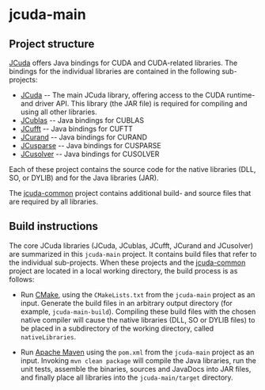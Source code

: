 # jcuda-main


Project structure
-----------------

[JCuda](http://jcuda.org/) offers Java bindings for CUDA and CUDA-related 
libraries. The bindings for the individual libraries are contained in the
following sub-projects:

* [JCuda](https://github.com/jcuda/jcuda) -- The main JCuda library, offering
access to the CUDA runtime- and driver API. This library (the JAR file) is
required for compiling and using all other libraries.
* [JCublas](https://github.com/jcuda/jcublas) -- Java bindings for CUBLAS
* [JCufft](https://github.com/jcuda/jcufft) -- Java bindings for CUFTT
* [JCurand](https://github.com/jcuda/jcurand) -- Java bindings for CURAND
* [JCusparse](https://github.com/jcuda/jcusparse) -- Java bindings for CUSPARSE
* [JCusolver](https://github.com/jcuda/jcusolver) -- Java bindings for CUSOLVER

Each of these project contains the source code for the native libraries
(DLL, SO, or DYLIB) and for the Java libraries (JAR). 

The [jcuda-common](https://github.com/jcuda/jcuda-common) project contains
additional build- and source files that are required by all libraries.


Build instructions
------------------

The core JCuda libraries (JCuda, JCublas, JCufft, JCurand and JCusolver)
are summarized in this `jcuda-main` project. It contains build files that
refer to the individual sub-projects. When these projects and the
[jcuda-common](https://github.com/jcuda/jcuda-common) project are located 
in a local working directory, the build process is as follows:

* Run [CMake](http://www.cmake.org/), using the `CMakeLists.txt` from
the `jcuda-main` project as an input. Generate the build files in an
arbitrary output directory (for example, `jcuda-main-build`). Compiling
these build files with the chosen native compiler will cause the native
libraries (DLL, SO or DYLIB files) to be placed in a subdirectory of 
the working directory, called `nativeLibraries`.

* Run [Apache Maven](https://maven.apache.org/) using the `pom.xml` from
the `jcuda-main` project as an input. Invoking `mvn clean package` will 
compile the Java libraries, run the unit tests, assemble the binaries,
sources and JavaDocs into JAR files, and finally place all libraries
into the `jcuda-main/target` directory.




